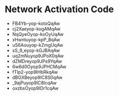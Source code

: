 # Network Activation Code
* FB4Yb-yop-kotxQqAw
* cj2Xaeyop-kogAMqAw
* NqQyeOyop-koOyUqAw
* xHwntuyop-kpP_8qAw
* uS6Aouyop-kZmgUqAw
* sS_9_eyop-kGJBAqAw
* uq2mNuyop9JPoX0qAw
* dZMDreyop9JPs9YqAw
* 6w6d0Oyop9JPHCMqAw
* fTIp2-yop9IHbRkqAw
* dBGXBeyop9IC8S0qAw
* _9ajPuyop9IC8lcqAw
* oxzbsOyop9IDr1cqAw